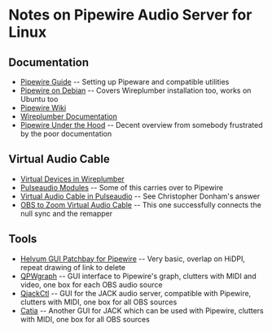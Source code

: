 # Notes on Pipewire Audio Server for Linux

## Documentation

* [Pipewire Guide](https://github.com/mikeroyal/PipeWire-Guide) -- Setting up Pipeware and compatible utilities
* [Pipewire on Debian](https://pipewire-debian.github.io/pipewire-debian/) -- Covers Wireplumber installation too, works on Ubuntu too
* [Pipewire Wiki](https://gitlab.freedesktop.org/pipewire/pipewire/-/wikis/home)
* [Wireplumber Documentation](https://pipewire.pages.freedesktop.org/wireplumber/)
* [Pipewire Under the Hood](https://venam.nixers.net/blog/unix/2021/06/23/pipewire-under-the-hood.html) -- Decent overview from somebody frustrated by the poor documentation

## Virtual Audio Cable

* [Virtual Devices in Wireplumber](https://gitlab.freedesktop.org/pipewire/pipewire/-/wikis/Virtual-devices)
* [Pulseaudio Modules](https://www.freedesktop.org/wiki/Software/PulseAudio/Documentation/User/Modules/) -- Some of this carries over to Pipewire
* [Virtual Audio Cable in Pulseaudio](https://unix.stackexchange.com/questions/576785/redirecting-pulseaudio-sink-to-a-virtual-source) -- See Christopher Donham's answer
* [OBS to Zoom Virtual Audio Cable](https://luke.hsiao.dev/blog/pipewire-virtual-microphone/) -- This one successfully connects the null sync and the remapper

## Tools

* [Helvum GUI Patchbay for Pipewire](https://gitlab.freedesktop.org/pipewire/helvum) -- Very basic, overlap on HiDPI, repeat drawing of link to delete
* [QPWgraph](https://gitlab.freedesktop.org/rncbc/qpwgraph) -- GUI interface to Pipewire's graph, clutters with MIDI and video, one box for each OBS audio source
* [QjackCtl](https://qjackctl.sourceforge.io/) -- GUI for the JACK audio server, compatible with Pipewire, clutters with MIDI, one box for all OBS sources
* [Catia](https://kx.studio/Applications:Catia) -- Another GUI for JACK which can be used with Pipewire, clutters with MIDI, one box for all OBS sources


